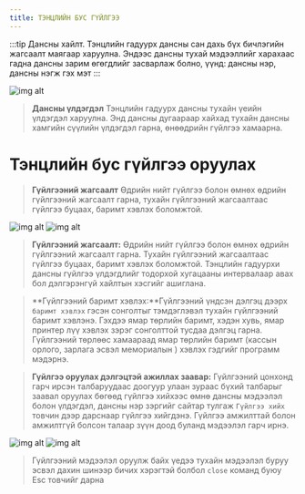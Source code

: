 ```yaml
---
title: ТЭНЦЛИЙН БУС ГҮЙЛГЭЭ
---
```

:::tip Дансны хайлт. 
Тэнцлийн гадуурх дансны сан дахь бүх бичлэгийн жагсаалт маягаар харуулна. Эндээс дансны тухай мэдээллийг харахаас гадна дансны зарим өгөгдлийг засварлаж болно, үүнд: дансны нэр, дансны нэгж гэх мэт
:::
>
![img alt](/img/img18.png)

> **Дансны үлдэгдэл** Тэнцлийн гадуурх дансны тухайн үеийн үлдэгдэл харуулна. Энд дансны дугаараар хайхад тухайн дансны хамгийн сүүлийн үлдэгдэл гарна, өнөөдрийн гүйлгээ хамаарна. 

# **Тэнцлийн бус гүйлгээ оруулах** 
> **Гүйлгээний жагсаалт** Өдрийн нийт гүйлгээ болон өмнөх өдрийн гүйлгээний жагсаалт гарна, тухайн гүйлгээний жагсаалтаас гүйлгээ буцаах, баримт хэвлэх боломжтой. 

>
![img alt](/img/img19.png)
![img alt](/img/img20.png)

> **Гүйлгээний жагсаалт:** Өдрийн нийт гүйлгээ болон өмнөх өдрийн гүйлгээний жагсаалт гарна. Тухайн гүйлгээний жагсаалтаас гүйлгээ буцаах, баримт хэвлэх боломжтой. 
Тэнцлийн гадуурхи дансны гүйлгээ үлдэгдлийг тодорхой хугацааны интервалаар авах бол дэлгэрэнгүй хайлтын хэсгийг ашиглана.

> **Гүйлгээний баримт хэвлэх:**Гүйлгээний үндсэн дэлгэц дээрх `баримт хэвлэх` гэсэн сонголтыг тэмдэглэвэл тухайн гүйлгээний баримт хэвлэнэ. Гэхдээ ямар төрлийн баримт, хэдэн хувь, ямар принтер лүү хэвлэх зэрэг сонголттой тусдаа дэлгэц гарна. Гүйлгээний төрлөөс хамаараад ямар төрлийн баримт (кассын орлого, зарлага эсвэл мемориалын ) хэвлэх гэдгийг программ мэдэрнэ.

> **Гүйлгээ оруулах дэлгэцтэй ажиллах заавар:**
Гүйлгээний цонхонд гарч ирсэн талбаруудаас доогуур улаан зураас бүхий талбарыг заавал оруулах бөгөөд гүйлгээ хийхээс өмнө дансны мэдээлэл болон үлдэгдэл, дансны нэр зэргийг сайтар тулгаж `Гүйлгээ хийх` товчин дээр дарснаар гүйлгээ хийгдэнэ. Гүйлгээ амжилттай болон амжилтгүй болсон талаар зүүн доод буланд мэдээлэл гарч ирнэ.
> 
![img alt](/img/img21.png)
![img alt](/img/img22.png)

> Гүйлгээний мэдээлэл оруулж байх үедээ тухайн мэдээлэл буруу эсвэл дахин шинээр бичих хэрэгтэй болбол `close` команд буюу Esc товчийг дарна
